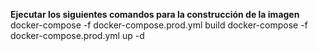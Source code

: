 **Ejecutar los siguientes comandos para la construcción de la imagen**
docker-compose -f docker-compose.prod.yml build
docker-compose -f docker-compose.prod.yml up -d